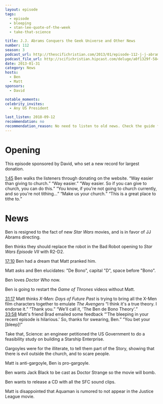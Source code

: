 ```yaml
---
layout: episode
tags:
  - episode
  - bleeping
  - stan-lee-quote-of-the-week
  - take-that-science

title: J.J. Abrams Conquers the Geek Universe and Other News
number: 112
season: 3
podcast_url: http://thescifichristian.com/2013/01/episode-112-j-j-abrams-conquers-the-geek-universe-and-other-news/
podcast_file_url: http://scifichristian.hipcast.com/deluge/a0f1329f-584d-09a2-9327-7cf498bf210c.mp3
date: 2013-01-31
category: News
hosts:
  - Ben
  - Matt
sponsors:
  - David

notable_moments:
celebrity_invites: 
  - Any US President

last_listen: 2018-09-12
recommendation: no
recommendation_reason: No need to listen to old news. Check the guide for what's interesting in hindsight.
---
```

# Opening
This episode sponsored by David, who set a new record for largest donation. 

<div class="quote">
  <a class="timestamp tag is-medium is-rounded is-primary" href="http://scifichristian.hipcast.com/deluge/a0f1329f-584d-09a2-9327-7cf498bf210c.mp3#t=00:01:45">1:45</a>
  <span class="quote-context is-size-6">Ben walks the listeners through donating on the website.</span>
  <q class="ben">Way easier than giving to church.</q>
  <q class="matt">Way easier.</q>
  <q class="ben">Way easier. So if you can give to church, you can do this.</q>
  <q class="matt">You know, if you're not going to church currently, and so you're not tithing...</q>
  <q class="ben">Make us your church.</q>
  <q class="matt">This is a great place to tithe to.</q>
</div>



# News
Ben is resigned to the fact of new <i class="work-title">Star Wars</i> movies, and is in favor of JJ Abrams directing.

Ben thinks they should replace the robot in the Bad Robot opening to <i class="work-title">Star Wars Episode VII</i> with R2-D2.

<a class="timestamp tag is-medium is-rounded is-primary" href="http://scifichristian.hipcast.com/deluge/a0f1329f-584d-09a2-9327-7cf498bf210c.mp3#t=00:17:10">17:10</a> Ben had a dream that Matt pranked him.

Matt asks and Ben elucidates: "De Bono", capital "D", space before "Bono".

Ben loves <i class="work-title">Doctor Who</i> now.

Ben is going to restart the <i class="work-title">Game of Thrones</i> videos without Matt. 

<div class="quote">
  <a class="timestamp tag is-medium is-rounded is-primary" href="http://scifichristian.hipcast.com/deluge/a0f1329f-584d-09a2-9327-7cf498bf210c.mp3#t=00:31:17">31:17</a>
  <span class="quote-context is-size-6">Matt thinks <i class="work-title">X-Men: Days of Future Past</i> is trying to bring all the X-Men film characters together to emulate <i class="work-title">The Avengers</i></span>
  <q class="ben">I think it's a true theory. I endorse it.</q>
  <q class="matt">Thank you.</q>
  <q class="matt">We'll call it, 'The Ben de Bono Theory'.</q>
</div>

<div class="quote">
  <a class="timestamp tag is-medium is-rounded is-primary" href="http://scifichristian.hipcast.com/deluge/a0f1329f-584d-09a2-9327-7cf498bf210c.mp3#t=00:33:58">33:58</a>
  <span class="quote-context is-size-6">Matt's friend Brad emailed some feedback</span>
  <q class="matt">'The bleeping in your recent episode is hilarious.' So, thanks for swearing, Ben.</q>
  <q class="ben">You bet your [bleep]!</q>
</div>

Take that, Science: an engineer petitioned the US Government to do a feasibility study on building a Starship Enterprise.

Gargoyles were for the illiterate, to tell them part of the Story, showing that there is evil outside the church, and to scare people.

Matt is anti-gargoyle, Ben is pro-gargoyle.

Ben wants Jack Black to be cast as Doctor Strange so the movie will bomb.

Ben wants to release a CD with all the SFC sound clips. 

Matt is disappointed that Aquaman is rumored to not appear in the Justice League movie.